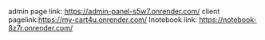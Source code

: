 admin page link: https://admin-panel-s5w7.onrender.com/
client pagelink:https://my-cart4u.onrender.com/
Inotebook link: https://notebook-8z7r.onrender.com/
